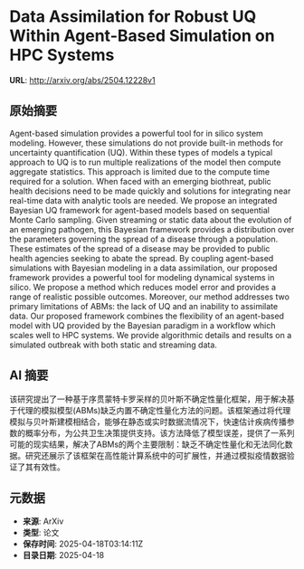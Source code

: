 # Data Assimilation for Robust UQ Within Agent-Based Simulation on HPC Systems

**URL**: http://arxiv.org/abs/2504.12228v1

## 原始摘要

Agent-based simulation provides a powerful tool for in silico system
modeling. However, these simulations do not provide built-in methods for
uncertainty quantification (UQ). Within these types of models a typical
approach to UQ is to run multiple realizations of the model then compute
aggregate statistics. This approach is limited due to the compute time required
for a solution. When faced with an emerging biothreat, public health decisions
need to be made quickly and solutions for integrating near real-time data with
analytic tools are needed.
  We propose an integrated Bayesian UQ framework for agent-based models based
on sequential Monte Carlo sampling. Given streaming or static data about the
evolution of an emerging pathogen, this Bayesian framework provides a
distribution over the parameters governing the spread of a disease through a
population. These estimates of the spread of a disease may be provided to
public health agencies seeking to abate the spread.
  By coupling agent-based simulations with Bayesian modeling in a data
assimilation, our proposed framework provides a powerful tool for modeling
dynamical systems in silico. We propose a method which reduces model error and
provides a range of realistic possible outcomes. Moreover, our method addresses
two primary limitations of ABMs: the lack of UQ and an inability to assimilate
data. Our proposed framework combines the flexibility of an agent-based model
with UQ provided by the Bayesian paradigm in a workflow which scales well to
HPC systems. We provide algorithmic details and results on a simulated outbreak
with both static and streaming data.


## AI 摘要

该研究提出了一种基于序贯蒙特卡罗采样的贝叶斯不确定性量化框架，用于解决基于代理的模拟模型(ABMs)缺乏内置不确定性量化方法的问题。该框架通过将代理模拟与贝叶斯建模相结合，能够在静态或实时数据流情况下，快速估计疾病传播参数的概率分布，为公共卫生决策提供支持。该方法降低了模型误差，提供了一系列可能的现实结果，解决了ABMs的两个主要限制：缺乏不确定性量化和无法同化数据。研究还展示了该框架在高性能计算系统中的可扩展性，并通过模拟疫情数据验证了其有效性。

## 元数据

- **来源**: ArXiv
- **类型**: 论文
- **保存时间**: 2025-04-18T03:14:11Z
- **目录日期**: 2025-04-18
